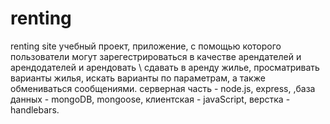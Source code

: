 # renting
renting site
учебный проект, приложение, с помощью которого пользователи могут зарегестрироваться в качестве арендателей и арендодателей и арендовать \ сдавать в аренду жилье, просматривать варианты жилья, искать варианты по параметрам, а также обмениваться сообщениями. серверная часть - node.js, express, ,база данных - mongoDB, mongoose, клиентская - javaScript, верстка - handlebars.
